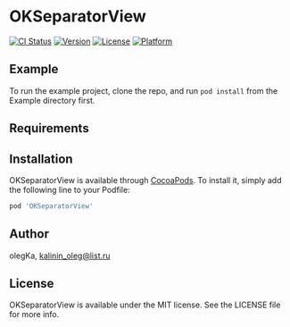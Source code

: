 # OKSeparatorView

[![CI Status](http://img.shields.io/travis/olegKa/OKSeparatorView.svg?style=flat)](https://travis-ci.org/olegKa/OKSeparatorView)
[![Version](https://img.shields.io/cocoapods/v/OKSeparatorView.svg?style=flat)](http://cocoapods.org/pods/OKSeparatorView)
[![License](https://img.shields.io/cocoapods/l/OKSeparatorView.svg?style=flat)](http://cocoapods.org/pods/OKSeparatorView)
[![Platform](https://img.shields.io/cocoapods/p/OKSeparatorView.svg?style=flat)](http://cocoapods.org/pods/OKSeparatorView)

## Example

To run the example project, clone the repo, and run `pod install` from the Example directory first.

## Requirements

## Installation

OKSeparatorView is available through [CocoaPods](http://cocoapods.org). To install
it, simply add the following line to your Podfile:

```ruby
pod 'OKSeparatorView'
```

## Author

olegKa, kalinin_oleg@list.ru

## License

OKSeparatorView is available under the MIT license. See the LICENSE file for more info.
